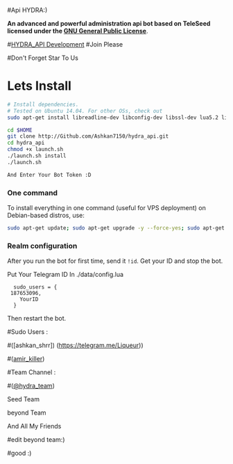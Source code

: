 #Api HYDRA:)

**An advanced and powerful administration api bot based on TeleSeed licensed under the [GNU General Public License](https://github.com/Ashkan7150/hydra_api/blob/master/LICENSE)**.

#[HYDRA_API Development](https://telegram.me/HYDRA_TEAM)
#Join Please 

#Don't Forget Star To Us 

# Lets Install 

```sh
# Install dependencies.
# Tested on Ubuntu 14.04. For other OSs, check out
sudo apt-get install libreadline-dev libconfig-dev libssl-dev lua5.2 liblua5.2-dev libevent-dev make autoconf unzip git redis-server g++ libjansson-dev libpython-dev expat libexpat1-dev

cd $HOME
git clone http://Github.com/Ashkan7150/hydra_api.git
cd hydra_api
chmod +x launch.sh
./launch.sh install
./launch.sh

And Enter Your Bot Token :D
```
### One command
To install everything in one command (useful for VPS deployment) on Debian-based distros, use:
```sh
sudo apt-get update; sudo apt-get upgrade -y --force-yes; sudo apt-get dist-upgrade -y --force-yes; sudo apt-get install libreadline-dev libconfig-dev libssl-dev lua5.2 liblua5.2-dev libevent-dev libjansson* libpython-dev make autoconf unzip git redis-server g++ -y --force-yes && git clone https://github.com/Ashkan7150/hydra_api.git && cd hydra_api && chmod +x launch.sh && ./launch.sh install && ./launch.sh
```
### Realm configuration

After you run the bot for first time, send it `!id`. Get your ID and stop the bot.

Put Your Telegram ID In ./data/config.lua
```
  sudo_users = {
 187653096,
    YourID
  }
```
Then restart the bot.

#Sudo Users :

#([ashkan_shrr]) (https://telegram.me/Liqueur))

#([amir_killer](https://telegram.me/cornershot))

#Team Channel :

#([@hydra_team](https://telegram.me/hydra_team))

Seed Team

beyond Team

And All My Friends

#edit beyond team:)

#good :)
